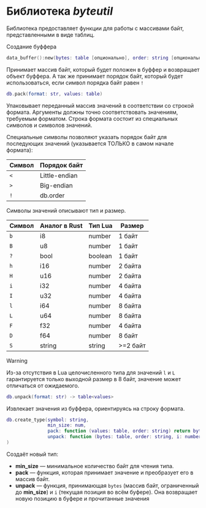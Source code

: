 # Библиотека *byteutil*

Библиотека предоставляет функции для работы с массивами байт, представленными в виде таблиц.

Создание буффера
```lua
data_buffer():new(bytes: table [опционально], order: string [опционально]) -> Data_Buffer
```
Принимает массив байт, который будет положен в буффер и возвращает объект буффера. А так же принимает порядок байт, который будет использоваться, если символ порядка байт равен `!`


```lua
db.pack(format: str, values: table)
```

Упаковывает переданный массив значений в соответствии со строкой формата. Аргументы должны точно соответствовать значениям, требуемым форматом.
Строка формата состоит из специальных символов и символов значений.

Специальные символы позволяют указать порядок байт для последующих значений (указывается ТОЛЬКО в самом начале формата):

| Символ | Порядок байт         |
| ------ | -------------------- |
| `<`    | Little-endian        |
| `>`    | Big-endian           |
| `!`    | db.order             |


Символы значений описывают тип и размер.

| Символ | Аналог в Rust | Тип Lua  | Размер  |
| ------ | ------------ | -------- | ------- |
| `b`    | i8           | number   | 1 байт  |
| `B`    | u8           | number   | 1 байт  |
| `?`    | bool         | boolean  | 1 байт  |
| `h`    | i16          | number   | 2 байта |
| `H`    | u16          | number   | 2 байта |
| `i`    | i32          | number   | 4 байта |
| `I`    | u32          | number   | 4 байта |
| `l`    | i64          | number   | 8 байта |
| `L`    | u64          | number   | 8 байта |
| `F`    | f32          | number   | 4 байта |
| `D`    | f64          | number   | 8 байт  |
| `S`    | string       | string   | >=2 байт|

> [!WARNING]
> Из-за отсутствия в Lua целочисленного типа для значений `l` и `L` гарантируется
> только выходной размер в 8 байт, значение может отличаться от ожидаемого.

```lua
db.unpack(format: str) -> table<values>
```

Извлекает значения из буффера, ориентируясь на строку формата.

```lua
db.create_type(symbol: string,
               min_size: num,
               pack: function (values: table, order: string) return bytes end,
               unpack: function (bytes: table, order: string, i: number, all_bytes_in_buffer: table) return i, values end
)
```

Создаёт новый тип:

- **min_size** — минимальное количество байт для чтения типа.
- **pack** — функция, которая принимает значение и преобразует его в массив байт.
- **unpack** — функция, принимающая `bytes` (массив байт, ограниченный до **min_size**) и `i` (текущая позиция во всём буфере). Она возвращает новую позицию в буфере и прочитанные значения

